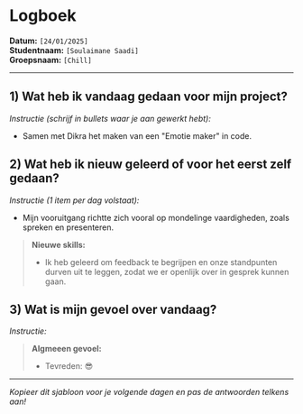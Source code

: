 # Logboek

**Datum:** `[24/01/2025]`  
**Studentnaam:** `[Soulaimane Saadi]`  
**Groepsnaam:** `[Chill]`

---

## 1) Wat heb ik vandaag gedaan voor mijn project?

_Instructie (schrijf in bullets waar je aan gewerkt hebt):_

- Samen met Dikra het maken van een "Emotie maker" in code.

## 2) Wat heb ik nieuw geleerd of voor het eerst zelf gedaan?

_Instructie (1 item per dag volstaat):_

- Mijn vooruitgang richtte zich vooral op mondelinge vaardigheden, zoals spreken en presenteren.

> **Nieuwe skills:**
>
> - Ik heb geleerd om feedback te begrijpen en onze standpunten durven uit te leggen, zodat we er openlijk over in gesprek kunnen gaan.

## 3) Wat is mijn gevoel over vandaag?

_Instructie:_

> **Algmeeen gevoel:**
>
> - Tevreden: 😎

---

_Kopieer dit sjabloon voor je volgende dagen en pas de antwoorden telkens aan!_
